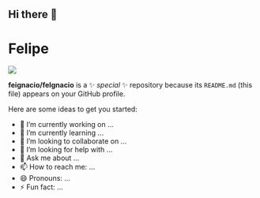 ## Hi there 👋
<div>
  <h1>Felipe</h1>
</div>
<a href="https://github.com/elenaPoblete" target="_blank" rel="noreferrer"><img src="https://i.imgur.com/NnoPiLd.jpg"></a>

**feignacio/feIgnacio** is a ✨ _special_ ✨ repository because its `README.md` (this file) appears on your GitHub profile.

Here are some ideas to get you started:

- 🔭 I’m currently working on ...
- 🌱 I’m currently learning ...
- 👯 I’m looking to collaborate on ...
- 🤔 I’m looking for help with ...
- 💬 Ask me about ...
- 📫 How to reach me: ...
- 😄 Pronouns: ...
- ⚡ Fun fact: ...

